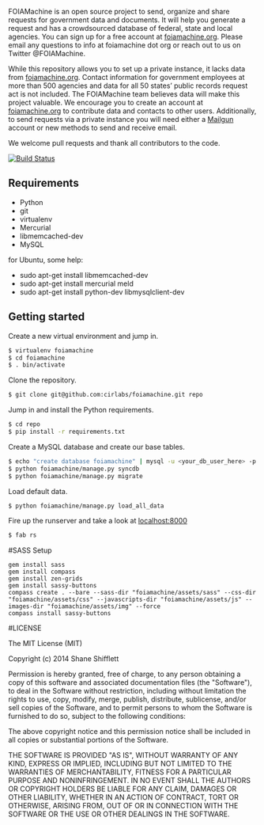 FOIAMachine is an open source project to send, organize and share requests for government data and documents. It will help you generate a request and has a crowdsourced database of federal, state and local agencies. You can sign up for a free account at [foiamachine.org](https://foiamachine.org). Please email any questions to info at foiamachine dot org or reach out to us on Twitter @FOIAMachine.

While this repository allows you to set up a private instance, it lacks data from [foiamachine.org](https://foiamachine.org). Contact information for government employees at more than 500 agencies and data for all 50 states’ public records request act is not included. The FOIAMachine team believes data will make this project valuable. We encourage you to create an account at [foiamachine.org](https://foiamachine.org) to contribute data and contacts to other users. Additionally, to send requests via a private instance you will need either a [Mailgun](http://www.mailgun.com/) account or new methods to send and receive email.

We welcome pull requests and thank all contributors to the code. 

[![Build Status](https://magnum.travis-ci.com/cirlabs/foiamachine.png?token=bGVGgB8ujqt3coFYcr4e&branch=master)](https://magnum.travis-ci.com/cirlabs/foiamachine)

Requirements
------------

* Python
* git
* virtualenv
* Mercurial
* libmemcached-dev
* MySQL

for Ubuntu, some help:
* sudo apt-get install libmemcached-dev
* sudo apt-get install mercurial meld
* sudo apt-get install python-dev libmysqlclient-dev




Getting started
---------------

Create a new virtual environment and jump in.

```bash
$ virtualenv foiamachine
$ cd foiamachine
$ . bin/activate
```

Clone the repository.

```bash
$ git clone git@github.com:cirlabs/foiamachine.git repo
```

Jump in and install the Python requirements.

```bash
$ cd repo
$ pip install -r requirements.txt
```

Create a MySQL database and create our base tables.

```bash
$ echo "create database foiamachine" | mysql -u <your_db_user_here> -p
$ python foiamachine/manage.py syncdb
$ python foiamachine/manage.py migrate
```

Load default data.

```bash
$ python foiamachine/manage.py load_all_data
```

Fire up the runserver and take a look at [localhost:8000](http://localhost:8000)


```bash
$ fab rs
```

#SASS Setup

```
gem install sass
gem install compass
gem install zen-grids
gem install sassy-buttons
compass create . --bare --sass-dir "foiamachine/assets/sass" --css-dir "foiamachine/assets/css" --javascripts-dir "foiamachine/assets/js" --images-dir "foiamachine/assets/img" --force
compass install sassy-buttons
```

#LICENSE

The MIT License (MIT)

Copyright (c) 2014 Shane Shifflett 

Permission is hereby granted, free of charge, to any person obtaining a copy
of this software and associated documentation files (the "Software"), to deal
in the Software without restriction, including without limitation the rights
to use, copy, modify, merge, publish, distribute, sublicense, and/or sell
copies of the Software, and to permit persons to whom the Software is
furnished to do so, subject to the following conditions:

The above copyright notice and this permission notice shall be included in all
copies or substantial portions of the Software.

THE SOFTWARE IS PROVIDED "AS IS", WITHOUT WARRANTY OF ANY KIND, EXPRESS OR
IMPLIED, INCLUDING BUT NOT LIMITED TO THE WARRANTIES OF MERCHANTABILITY,
FITNESS FOR A PARTICULAR PURPOSE AND NONINFRINGEMENT. IN NO EVENT SHALL THE
AUTHORS OR COPYRIGHT HOLDERS BE LIABLE FOR ANY CLAIM, DAMAGES OR OTHER
LIABILITY, WHETHER IN AN ACTION OF CONTRACT, TORT OR OTHERWISE, ARISING FROM,
OUT OF OR IN CONNECTION WITH THE SOFTWARE OR THE USE OR OTHER DEALINGS IN THE
SOFTWARE.

